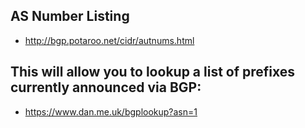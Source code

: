 ## AS Number Listing ##
  * http://bgp.potaroo.net/cidr/autnums.html


## This will allow you to lookup a list of prefixes currently announced via BGP: ##
  * https://www.dan.me.uk/bgplookup?asn=1